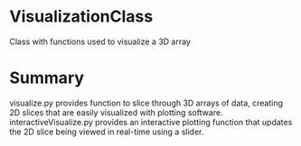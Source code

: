 # VisualizationClass
Class with functions used to visualize a 3D array

# Summary
visualize.py provides function to slice through 3D arrays of data, creating 2D slices that are easily visualized with plotting software.
interactiveVisualize.py provides an interactive plotting function that updates the 2D slice being viewed in real-time using a slider.
